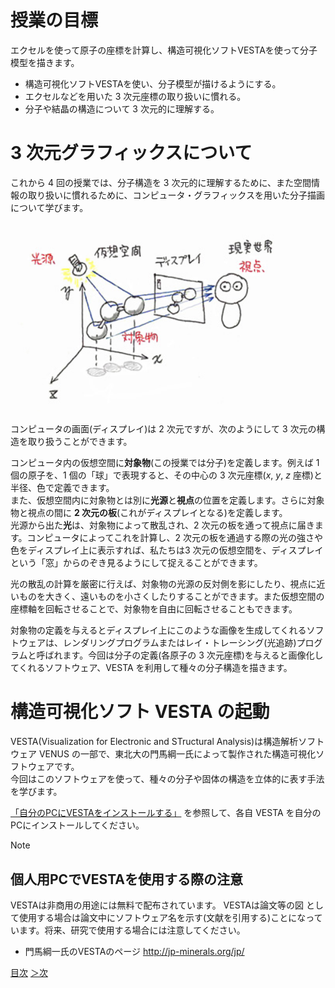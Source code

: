 # 授業の目標

エクセルを使って原子の座標を計算し、構造可視化ソフトVESTAを使って分子模型を描きます。

- 構造可視化ソフトVESTAを使い、分子模型が描けるようにする。
- エクセルなどを用いた 3 次元座標の取り扱いに慣れる。
- 分子や結晶の構造について 3 次元的に理解する。

# 3 次元グラフィックスについて
これから 4 回の授業では、分子構造を 3 次元的に理解するために、また空間情報の取り扱いに慣れるために、コンピュータ・グラフィックスを用いた分子描画について学びます。

<img class="alignright size-full wp-image-3190" title="3D3" src="/img/3D3.jpg" alt="" width="450" />

コンピュータの画面(ディスプレイ)は 2 次元ですが、次のようにして 3 次元の構造を取り扱うことができます。

コンピュータ内の仮想空間に**対象物**(この授業では分子)を定義します。例えば 1 個の原子を、1 個の「球」で表現すると、その中心の 3 次元座標(<em>x</em>, <em>y</em>, <em>z</em> 座標)と半径、色で定義できます。  
また、仮想空間内に対象物とは別に**光源**と**視点**の位置を定義します。さらに対象物と視点の間に **2 次元の板**(これがディスプレイとなる)を定義します。  
光源から出た**光**は、対象物によって散乱され、2 次元の板を通って視点に届きます。コンピュータによってこれを計算し、2 次元の板を通過する際の光の強さや色をディスプレイ上に表示すれば、私たちは3 次元の仮想空間を、ディスプレイという「窓」からのぞき見るようにして捉えることができます。  

光の散乱の計算を厳密に行えば、対象物の光源の反対側を影にしたり、視点に近いものを大きく、遠いものを小さくしたりすることができます。また仮想空間の座標軸を回転させることで、対象物を自由に回転させることもできます。  

対象物の定義を与えるとディスプレイ上にこのような画像を生成してくれるソフトウェアは、レンダリングプログラムまたはレイ・トレーシング(光追跡)プログラムと呼ばれます。今回は分子の定義(各原子の 3 次元座標)を与えると画像化してくれるソフトウェア、VESTA を利用して種々の分子構造を描きます。  

# 構造可視化ソフト VESTA の起動
VESTA(Visualization for Electronic and STructural Analysis)は構造解析ソフトウェア VENUS の一部で、東北大の門馬綱一氏によって製作された構造可視化ソフトウェアです。  
今回はこのソフトウェアを使って、種々の分子や固体の構造を立体的に表す手法を学びます。  

[「自分のPCにVESTAをインストールする」](install.md) を参照して、各自 VESTA を自分のPCにインストールしてください。  


>[!note]
> ## 個人用PCでVESTAを使用する際の注意
> VESTAは非商用の用途には無料で配布されています。
> VESTAは論文等の図 として使用する場合は論文中にソフトウェア名を示す(文献を引用する)ことになっています。将来、研究で使用する場合には注意してください。
>
> - 門馬綱一氏のVESTAのページ
> http://jp-minerals.org/jp/</li>

[目次](/README.md) [＞次](install.md)
